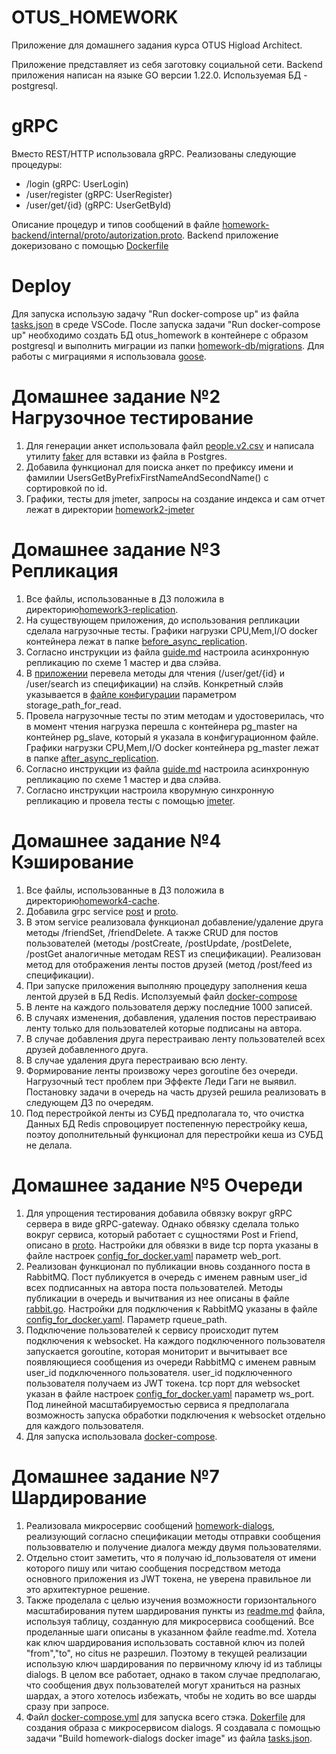 # OTUS_HOMEWORK

Приложение для домашнего задания курса OTUS Higload Architect.

Приложение представляет из себя заготовку социальной сети. Backend приложения написан на языке GO версии 1.22.0. Используемая БД - postgresql. 

# gRPC

Вместо REST/HTTP использовала gRPC. Реализованы следующие процедуры:
- /login (gRPC: UserLogin)
- /user/register (gRPC: UserRegister)
- /user/get/{id} (gRPC: UserGetById)

Описание процедур и типов сообщений в файле [homework-backend/internal/proto/autorization.proto](homework-backend/internal/proto/autorization.proto). Backend приложение докеризовано с помощью [Dockerfile](homework-backend/build/Dockerfile)

# Deploy

Для запуска использую задачу "Run docker-compose up" из файла [tasks.json](.vscode/tasks.json) в среде VSCode. 
После запуска задачи "Run docker-compose up" необходимо создать БД otus_homework в контейнере с образом postgresql и выполнить миграции из папки [homework-db/migrations](homework-db/migrations/). Для работы с миграциями я использовала [goose](https://github.com/pressly/goose).

# Домашнее задание №2 Нагрузочное тестирование
1. Для генерации анкет использовала файл [people.v2.csv](utils/faker/people.v2.csv) и написала утилиту [faker](utils/faker/) для вставки из файла в Postgres.
2. Добавила функционал для поиска анкет по префиксу имени и фамилии UsersGetByPrefixFirstNameAndSecondName() с сортировкой по id.
3. Графики, тесты для jmeter, запросы на создание индекса и сам отчет лежат в директории [homework2-jmeter](homework2-jmeter/) 

# Домашнее задание №3 Репликация
1. Все файлы, использованные в ДЗ положила в директорию[homework3-replication](homework3-replication/).
2. На существующем приложения, до использования репликации сделала нагрузочные тесты. Графики нагрузки CPU,Mem,I/O docker контейнера лежат в папке [before_async_replication](homework3-replication/image/before_async_replication/).
3. Согласно инструкции из файла [guide.md](homework3-replication/guide.md) настроила асинхронную репликацию по схеме 1 мастер и два слэйва. 
4. В  [приложении](homework-backend/) перевела методы для чтения (/user/get/{id} и /user/search из спецификации) на слэйв. Конкретный слэйв указывается в [файле конфигурации](homework-backend/internal/config/config_for_docker.yaml) параметром storage_path_for_read.
5. Провела нагрузочные тесты по этим методам и удостоверилась, что в момент чтения нагрузка перешла с контейнера pg_master на контейнер pg_slave, который я указала в конфигурационном файле. Графики нагрузки CPU,Mem,I/O docker контейнера pg_master лежат в папке [after_async_replication](homework3-replication/image/after_async_replication/).
6. Согласно инструкции из файла [guide.md](homework3-replication/guide.md) настроила асинхронную репликацию по схеме 1 мастер и два слэйва. 
7. Согласно инструкции настроила кворумную синхронную репликацию и провела тесты с помощью [jmeter](homework3-replication/jmeter/Thread%20Group.jmx). 

# Домашнее задание №4 Кэширование

1. Все файлы, использованные в ДЗ положила в директорию[homework4-cache](homework4-cache/).
2. Добавила grpc service [post](homework-backend/internal/services/post/) и [proto](homework-backend/internal/proto/post.proto).
3. В этом service реализовала функционал  добавление/удаление друга методы /friendSet, /friendDelete. А также CRUD для постов пользователей (методы /postCreate, /postUpdate, /postDelete, /postGet аналогичные методам REST из спецификации). Реализован метод для отображения ленты постов друзей (метод /post/feed из спецификации). 
4. При запуске приложения выполняю процедуру заполнения кеша лентой друзей в БД Redis. Исползуемый файл [docker-compose](homework4-cache/docker-compose.yml) 
5. В ленте на каждого пользователя держу последние 1000 записей.
6. В случаях изменения, добавления, удаления постов перестраиваю ленту только для пользователей которые подписаны на автора.
7. В случае добавления друга перестраиваю ленту пользователей всех друзей добавленного друга.
8. В случае удаления друга перестраиваю всю ленту.
9. Формирование ленты произвожу через goroutine без очереди. Нагрузочный тест проблем при Эффекте Леди Гаги не выявил. Постановку задачи в очередь на часть друзей решила реализовать в следующем ДЗ по очередям.
10. Под перестройкой ленты из СУБД предполагала то, что очистка Данных БД Redis спровоцирует постепенную перестройку кеша, поэтоу дополнительный функционал для перестройки кеша из СУБД не делала.

# Домашнее задание №5 Очереди

1. Для упрощения тестирования добавила обвязку вокруг gRPC сервера в виде gRPC-gateway. Однако обвязку сделала только вокруг сервиса, который работает с сущностями Post и Friend, описано в [proto](homework-backend/internal/proto/post.proto). Настройки для обвязки в виде tcp порта указаны в файле настроек [config_for_docker.yaml](/homework-backend/internal/config/config_for_docker.yaml) параметр web_port.
2. Реализован функционал по публикации вновь созданного поста в RabbitMQ. Пост публикуется в очередь с именем равным user_id всех подписанных на автора поста пользователей. Методы публикации в очередь и вычитвания из нее описаны в файле [rabbit.go](/homework-backend/internal/storage/rabbit/rabbit.go). Настройки для подключения к RabbitMQ указаны в файле [config_for_docker.yaml](/homework-backend/internal/config/config_for_docker.yaml). Параметр rqueue_path.
3. Подключение пользователей к сервису происходит путем подключения к websocket. На каждого подключенного пользователя запускается goroutine, которая мониторит и вычитывает все появляющиеся сообщения из очереди RabbitMQ с именем равным user_id подключенного пользователя. user_id подключенного пользователя получаем из JWT токена. tcp порт для websocket указан в файле настроек [config_for_docker.yaml](/homework-backend/internal/config/config_for_docker.yaml) параметр ws_port. Под линейной масштабируемостью сервиса я предполагала возможность запуска обработки подключения к websocket отдельно для каждого пользователя.
4. Для запуска использовала [docker-compose](/homework5-queries/docker-compose.yml).

# Домашнее задание №7 Шардирование

1. Реализовала микросервис сообщений [homework-dialogs](homework-dialogs/), реализующий согласно спецификации методы отправки сообщения пользоввателю и получение диалога между двумя пользователями.
2. Отдельно стоит заметить, что я получаю id_пользователя от имени которого пишу или читаю сообщения посредством метода основного приложения из JWT токена, не уверена правильное ли это архитектурное решение.
3. Также проделала с целью изучения возможности горизонтального масштабирования путем шардирования пункты из [readme.md](homework7-sharding/readme.md) файла, используя таблицу, созданную для микросервиса сообщений. Все проделанные шаги описаны в указанном файле readme.md. Хотела как ключ шардирования использовать составной ключ из полей "from","to", но citus не разрешил. Поэтому в текущей реализации использую ключ шардирования по первичному ключу id из таблицы dialogs. В целом все работает, однако в таком случае предполагаю, что сообщения двух пользователей могут храниться на разных шардах, а этого хотелось избежать, чтобы не ходить во все шарды сразу при запросе.
4. Файл [docker-compose.yml](homework7-sharding/docker-compose.yml) для запуска всего стэка. [Dokerfile](homework-dialogs/build/Dockerfile) для создания образа с микросервисом dialogs. Я создавала с помощью задачи "Build homework-dialogs docker image" из файла [tasks.json](.vscode/tasks.json).